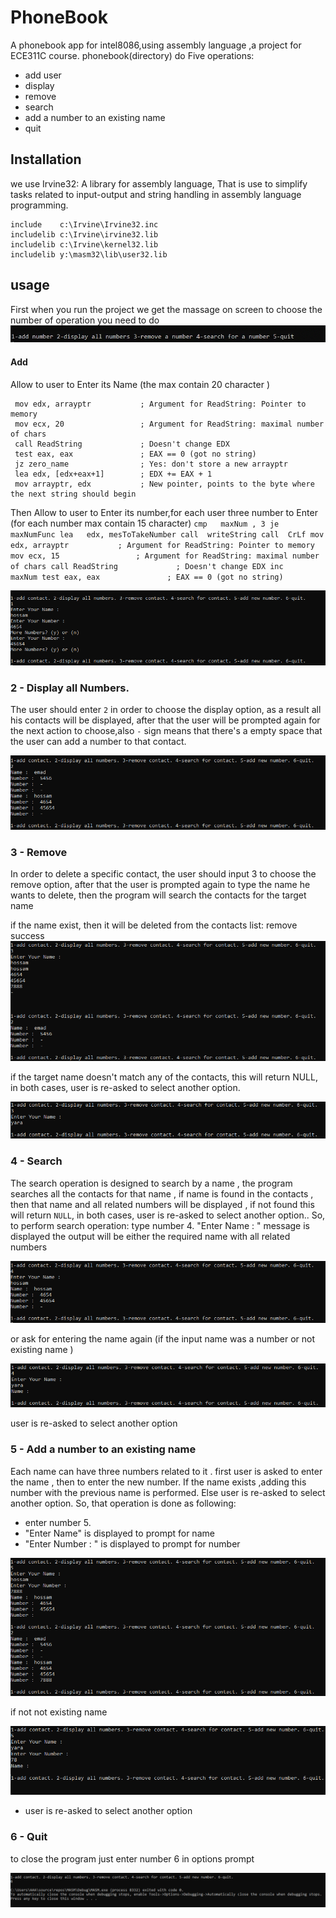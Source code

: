 # PhoneBook
A phonebook app for intel8086,using assembly language ,a project for ECE311C course.
phonebook(directory) do Five operations:    
* add user
* display
* remove
* search
* add a number to an existing name
* quit
 
 
 ## Installation
 we use Irvine32: A library for assembly language, That is use to simplify tasks related to input-output and string handling in assembly language programming.
 ```
 include    c:\Irvine\Irvine32.inc
includelib c:\Irvine\irvine32.lib
includelib c:\Irvine\kernel32.lib
includelib y:\masm32\lib\user32.lib
```


## usage
First when you run the project we get the massage on screen to choose the number of operation you need to do  
![first massage](https://github.com/AYA-NASH/PhoneBook/blob/main/screenshots/first%20massage0.PNG?raw=true)

   #### Add
   Allow to user to Enter its Name (the max contain 20 character )
   ```
    mov edx, arrayptr           ; Argument for ReadString: Pointer to memory
    mov ecx, 20                 ; Argument for ReadString: maximal number of chars
    call ReadString             ; Doesn't change EDX
    test eax, eax               ; EAX == 0 (got no string)
    jz zero_name                ; Yes: don't store a new arrayptr
    lea edx, [edx+eax+1]        ; EDX += EAX + 1
    mov arrayptr, edx           ; New pointer, points to the byte where the next string should begin
   ```    
  Then Allow to user to Enter its number,for each user three number to Enter (for each number max contain 15 character)
    ```
            cmp   maxNum , 3
            je    maxNumFunc
            lea   edx, mesToTakeNumber
	    call  writeString
	    call  CrLf
            mov edx, arrayptr           ; Argument for ReadString: Pointer to memory
            mov ecx, 15                 ; Argument for ReadString: maximal number of chars
            call ReadString             ; Doesn't change EDX
            inc     maxNum
            test eax, eax               ; EAX == 0 (got no string)
	    ```

![discre](screenshots/add.PNG)
 ###  2 - Display all Numbers.
 The user should enter `2` in order to choose the display option, as a result all his contacts will be displayed, after that the user will be prompted again for the next action to choose,also `-` sign means that there's a empty space that the user can add a number to that contact.
 
![discre](screenshots/display.PNG)

### 3 - Remove 
In order to delete a specific contact, the user should input 3 to choose the remove option, after that the user is prompted again to type the name he wants to delete, then the program will search the contacts for the target name

if the name exist, then it will be deleted from the contacts list: remove success
![remove success](screenshots/removeExistingName.PNG)

if the target name doesn't match any of the contacts, this will return NULL, in both cases, user is re-asked to select another option.

![remove Fails](screenshots/removeAnInvalidName.PNG)

### 4 - Search
The search operation is designed to search by a name , the program searches all the contacts for that name , if name is found in the contacts , then that name and all related numbers will be displayed , if not found this will return `NULL`, in both cases, user is re-asked to select another option.. 
So, to perform search operation:
type number 4.
"Enter Name : " message is displayed the output will be either the required name with all related numbers

![discre](screenshots/searchExistingName.PNG)

or ask for entering the name again (if the input name was a number or not existing name )

![discre](screenshots/searchAnInvalidName.PNG)

user is re-asked to select another option 

### 5 - Add  a number to an existing name
 Each name can have three numbers related to it . first user is asked to enter the name , then to enter the new number. If the name exists ,adding this number with the previous name is performed. Else user is re-asked to select another option.
So, that operation is done as following:
- enter number 5.
- "Enter Name" is displayed to prompt for name
- "Enter Number : " is displayed to prompt for number 

![discre](screenshots/addNewNumberExistingName.PNG)

if not not existing name

![discre](screenshots/addNewNumberInvalidName.PNG)

- user is re-asked to select another option
### 6 - Quit
to close the program just enter number 6 in options prompt

![discre](screenshots/quit.PNG)

